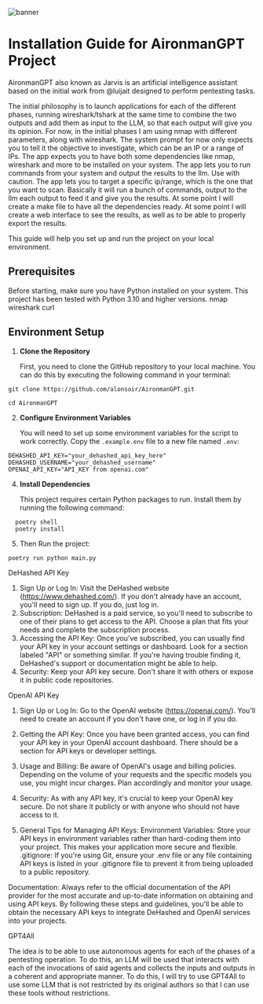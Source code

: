 ![banner](https://i.imgur.com/U1BLTRf.png)

# Installation Guide for AironmanGPT Project

AironmanGPT also known as Jarvis is an artificial intelligence assistant based on the initial work from @luijait 
designed to perform pentesting tasks. 

The initial philosophy is to launch applications for each of the different phases, running wireshark/tshark at the 
same time to combine the two outputs and add them as input to the LLM, so that each output will give you its opinion. 
For now, in the initial phases I am using nmap with different parameters, along with wireshark. 
The system prompt for now only expects you to tell it the objective to investigate, which can be an IP or a range of IPs. 
The app expects you to have both some dependencies like nmap, wireshark and more to be installed on your system. 
The app lets you to run commands from your system and output the results to the llm. Use with caution.
The app lets you to target a specific ip/range, which is the one that you want to scan. Basically it will run a bunch
of commands, output to the llm each output to feed it and give you the results.
At some point I will create a make file to have all the dependencies ready. 
At some point I will create a web interface to see the results, as well as to be able to properly export the results.

This guide will help you set up and run the project on your local environment.

## Prerequisites

   Before starting, make sure you have Python installed on your system. This project has been tested with Python 3.10 
   and higher versions.
   nmap 
   wireshark
   curl

## Environment Setup

1. **Clone the Repository**

   First, you need to clone the GitHub repository to your local machine. You can do this by executing the following 
   command in your terminal:

```shell
git clone https://github.com/alonsoir/AironmanGPT.git
```
```shell
cd AironmanGPT
```

2. **Configure Environment Variables**

   You will need to set up some environment variables for the script to work correctly. Copy the `.example.env` file to 
   a new file named `.env`:

```env
DEHASHED_API_KEY="your_dehashed_api_key_here"
DEHASHED_USERNAME="your_dehashed_username"
OPENAI_API_KEY="API_KEY from openai.com"
```
4. **Install Dependencies**

   This project requires certain Python packages to run. Install them by running the following command:

```shell
  poetry shell
  poetry install  
```
5. Then Run the project:
```shell
poetry run python main.py
```

DeHashed API Key
1. Sign Up or Log In: Visit the DeHashed website (https://www.dehashed.com/). If you don't already have an account, 
you'll need to sign up. If you do, just log in.
2. Subscription: DeHashed is a paid service, so you'll need to subscribe to one of their plans to get access to the API. 
Choose a plan that fits your needs and complete the subscription process.
3. Accessing the API Key: Once you've subscribed, you can usually find your API key in your account settings or 
dashboard. Look for a section labeled "API" or something similar. If you're having trouble finding it, DeHashed's 
support or documentation might be able to help.
4. Security: Keep your API key secure. Don't share it with others or expose it in public code repositories.
 
OpenAI API Key
1. Sign Up or Log In: Go to the OpenAI website (https://openai.com/). You'll need to create an account if you don't 
have one, or log in if you do.
3. Getting the API Key: Once you have been granted access, you can find your API key in your OpenAI account dashboard. 
There should be a section for API keys or developer settings.
4. Usage and Billing: Be aware of OpenAI's usage and billing policies. 
Depending on the volume of your requests and the specific models you use, you might incur charges. Plan accordingly and 
monitor your usage.
5. Security: As with any API key, it's crucial to keep your OpenAI key secure. Do not share it publicly or with anyone 
who should not have access to it.

6. General Tips for Managing API Keys:
Environment Variables: Store your API keys in environment variables rather than hard-coding them into your project. 
This makes your application more secure and flexible.
.gitignore: If you're using Git, ensure your .env file or any file containing API keys is listed in your .gitignore file 
to prevent it from being uploaded to a public repository.

Documentation: Always refer to the official documentation of the API provider for the most accurate and up-to-date 
information on obtaining and using API keys.
By following these steps and guidelines, you'll be able to obtain the necessary API keys to integrate DeHashed and 
OpenAI services into your projects.

GPT4All

The idea is to be able to use autonomous agents for each of the phases of a pentesting operation. 
To do this, an LLM will be used that interacts with each of the invocations of said agents and collects the inputs and 
outputs in a coherent and appropriate manner.
To do this, I will try to use GPT4All to use some LLM that is not restricted by its original authors so that I can use 
these tools without restrictions.